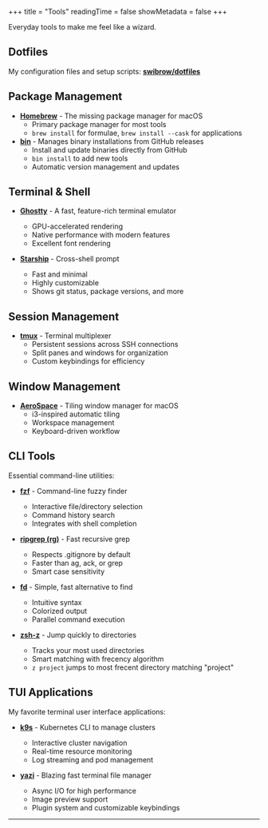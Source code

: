 +++
title = "Tools"
readingTime = false
showMetadata = false
+++

Everyday tools to make me feel like a wizard.

## Dotfiles

My configuration files and setup scripts: **[swibrow/dotfiles](https://github.com/swibrow/dotfiles)**

## Package Management

- **[Homebrew](https://brew.sh/)** - The missing package manager for macOS
  - Primary package manager for most tools
  - `brew install` for formulae, `brew install --cask` for applications
- **[bin](https://github.com/marcosnils/bin)** - Manages binary installations from GitHub releases
  - Install and update binaries directly from GitHub
  - `bin install` to add new tools
  - Automatic version management and updates

## Terminal & Shell

- **[Ghostty](https://github.com/ghostty-org/ghostty)** - A fast, feature-rich terminal emulator
  - GPU-accelerated rendering
  - Native performance with modern features
  - Excellent font rendering

- **[Starship](https://starship.rs/)** - Cross-shell prompt
  - Fast and minimal
  - Highly customizable
  - Shows git status, package versions, and more

## Session Management

- **[tmux](https://github.com/tmux/tmux)** - Terminal multiplexer
  - Persistent sessions across SSH connections
  - Split panes and windows for organization
  - Custom keybindings for efficiency

## Window Management

- **[AeroSpace](https://github.com/nikitabobko/AeroSpace)** - Tiling window manager for macOS
  - i3-inspired automatic tiling
  - Workspace management
  - Keyboard-driven workflow

## CLI Tools

Essential command-line utilities:

- **[fzf](https://github.com/junegunn/fzf)** - Command-line fuzzy finder
  - Interactive file/directory selection
  - Command history search
  - Integrates with shell completion

- **[ripgrep (rg)](https://github.com/BurntSushi/ripgrep)** - Fast recursive grep
  - Respects .gitignore by default
  - Faster than ag, ack, or grep
  - Smart case sensitivity

- **[fd](https://github.com/sharkdp/fd)** - Simple, fast alternative to find
  - Intuitive syntax
  - Colorized output
  - Parallel command execution

- **[zsh-z](https://github.com/agkozak/zsh-z)** - Jump quickly to directories
  - Tracks your most used directories
  - Smart matching with frecency algorithm
  - `z project` jumps to most frecent directory matching "project"

## TUI Applications

My favorite terminal user interface applications:

- **[k9s](https://k9scli.io/)** - Kubernetes CLI to manage clusters
  - Interactive cluster navigation
  - Real-time resource monitoring
  - Log streaming and pod management

- **[yazi](https://github.com/sxyazi/yazi)** - Blazing fast terminal file manager
  - Async I/O for high performance
  - Image preview support
  - Plugin system and customizable keybindings

---
